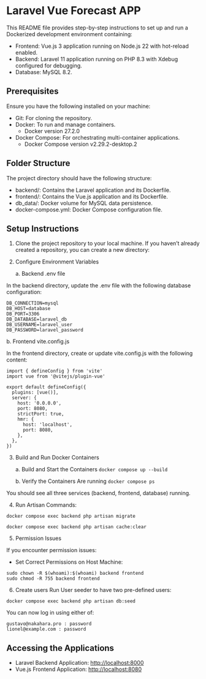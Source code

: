 # Laravel Vue Forecast APP

This README file provides step-by-step instructions to set up and run a Dockerized development environment containing:

- Frontend: Vue.js 3 application running on Node.js 22 with hot-reload enabled.
- Backend: Laravel 11 application running on PHP 8.3 with Xdebug configured for debugging.
- Database: MySQL 8.2.

## Prerequisites

Ensure you have the following installed on your machine:

- Git: For cloning the repository.
- Docker: To run and manage containers.
    - Docker version 27.2.0
- Docker Compose: For orchestrating multi-container applications.
    - Docker Compose version v2.29.2-desktop.2

## Folder Structure

The project directory should have the following structure:

- backend/: Contains the Laravel application and its Dockerfile.
- frontend/: Contains the Vue.js application and its Dockerfile.
- db_data/: Docker volume for MySQL data persistence.
- docker-compose.yml: Docker Compose configuration file.

## Setup Instructions

1. Clone the project repository to your local machine. If you haven’t already created a repository, you can create a new directory:

2. Configure Environment Variables

    a. Backend .env file

In the backend directory, update the .env file with the following database configuration:

```
DB_CONNECTION=mysql
DB_HOST=database
DB_PORT=3306
DB_DATABASE=laravel_db
DB_USERNAME=laravel_user
DB_PASSWORD=laravel_password
```

b. Frontend vite.config.js

In the frontend directory, create or update vite.config.js with the following content:

```
import { defineConfig } from 'vite'
import vue from '@vitejs/plugin-vue'

export default defineConfig({
  plugins: [vue()],
  server: {
    host: '0.0.0.0',
    port: 8080,
    strictPort: true,
    hmr: {
      host: 'localhost',
      port: 8080,
    },
  },
})
```

3. Build and Run Docker Containers

    a. Build and Start the Containers `docker compose up --build`

    b. Verify the Containers Are running `docker compose ps`

You should see all three services (backend, frontend, database) running.

4. Run Artisan Commands:

`docker compose exec backend php artisan migrate`

`docker compose exec backend php artisan cache:clear`

5. Permission Issues

If you encounter permission issues:

- Set Correct Permissions on Host Machine:

```
sudo chown -R $(whoami):$(whoami) backend frontend
sudo chmod -R 755 backend frontend
```

6. Create users
Run User seeder to have two pre-defined users:

`docker compose exec backend php artisan db:seed`

You can now log in using either of:

```
gustavo@nakahara.pro : password
lionel@example.com : password
```

## Accessing the Applications

- Laravel Backend Application: <http://localhost:8000>
- Vue.js Frontend Application: <http://localhost:8080>
